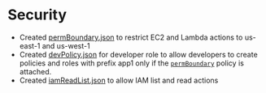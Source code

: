 # Security

- Created [permBoundary.json](permBoundary.json) to restrict EC2 and Lambda actions to us-east-1 and us-west-1
- Created [devPolicy.json](devPolicy.json) for developer role to allow developers to create policies and roles with prefix app1 only if the [`permBoundary`](permBoundary.json) policy is attached.
- Created [iamReadList.json](iamReadList.json) to allow IAM list and read actions